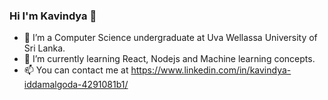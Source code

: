 ### Hi I'm Kavindya 👋


- 🔭 I’m a Computer Science undergraduate at Uva Wellassa University of Sri Lanka.
- 🌱 I’m currently learning React, Nodejs and Machine learning concepts.
- 📫 You can contact me at  https://www.linkedin.com/in/kavindya-iddamalgoda-4291081b1/

